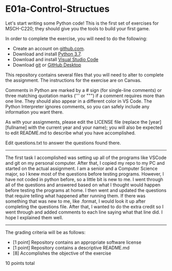 # E01a-Control-Structues

Let's start writing some Python code! This is the first set of exercises for MSCH-C220; they should give you the tools to build your first game.

In order to complete the exercise, you will need to do the following:

* Create an account on [github.com](https://github.com).
* Download and install [Python 3.7](https://www.python.org/downloads/).
* Download and install [Visual Studio Code](https://code.visualstudio.com)
* Download [git](https://git-scm.com/downloads) or [GitHub Desktop](https://desktop.github.com/)

This repository contains several files that you will need to alter to complete the assignment. The instructions for the exercise are on Canvas.

Comments in Python are marked by a # sign (for single-line comments) or three matching quotation marks (''' or """) if a comment requires more than one line. They should also appear in a different color in VS Code. The Python Interpreter ignores comments, so you can safely include any information you want there.

As with your assignments, please edit the LICENSE file (replace the [year] [fullname] with the current year and your name); you will also be expected to edit README.md to describe what you have accomplished.

Edit questions.txt to answer the questions found there.

---

The first task I accomplished was setting up all of the programs like VSCode and git on my personal computer. After that, I copied my repo to my PC and started on the
actual assignment. I am a senior and a Computer Science major, so I knew most of the questions before testing programs. However, I have not coded in python before, so a little bit is new to me. I went through all of the questions and answered based on what I thought would happen before testing the programs at home. I then went and updated the questions that require telling what happened after running them. If there was something that was new to me, like .format, I would look it up after completing the questions file.
After that, I wanted to do the extra credit so I went through and added comments to each line saying what that line did. I hope I explained them well.

---

The grading criteria will be as follows:

* [1 point] Repository contains an appropriate software license
* [1 point] Repository contains a descriptive README.md
* [8] Accomplishes the objective of the exercise

10 points total
